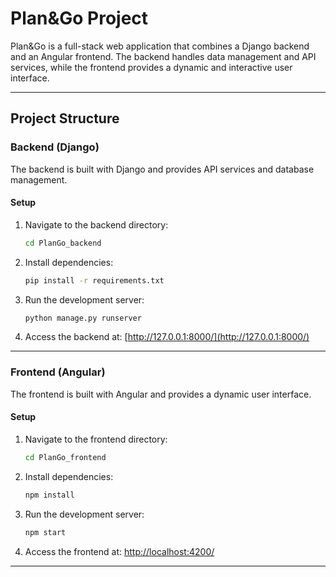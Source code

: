 # Plan&Go Project

Plan&Go is a full-stack web application that combines a Django backend and an Angular frontend. The backend handles data management and API services, while the frontend provides a dynamic and interactive user interface.

---

## Project Structure

### Backend (Django)

The backend is built with Django and provides API services and database management.

#### Setup

1. Navigate to the backend directory:
    ```bash
    cd PlanGo_backend
    ```

2. Install dependencies:
    ```bash
    pip install -r requirements.txt
    ```

3. Run the development server:
    ```bash
    python manage.py runserver
    ```

4. Access the backend at: [http://127.0.0.1:8000/](http://127.0.0.1:8000/)

---

### Frontend (Angular)

The frontend is built with Angular and provides a dynamic user interface.

#### Setup

1. Navigate to the frontend directory:
    ```bash
    cd PlanGo_frontend
    ```

2. Install dependencies:
    ```bash
    npm install
    ```

3. Run the development server:
    ```bash
    npm start
    ```

4. Access the frontend at: [http://localhost:4200/](http://localhost:4200/)

---
